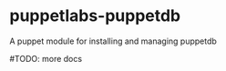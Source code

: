 puppetlabs-puppetdb
===================

A puppet module for installing and managing puppetdb

#TODO: more docs
